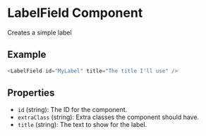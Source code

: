 # LabelField Component

Creates a simple label

## Example
```js
<LabelField id="MyLabel" title="The title I'll use" />
```

## Properties

 * `id` (string): The ID for the component.
 * `extraClass` (string): Extra classes the component should have.
 * `title` (string): The text to show for the label.
 
